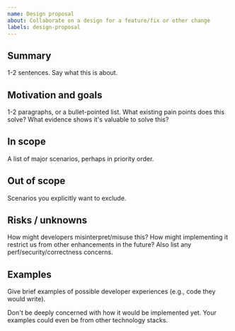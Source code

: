 ```yaml
---
name: Design proposal
about: Collaborate on a design for a feature/fix or other change
labels: design-proposal
---
```


<!--
This template is useful to build consensus about whether work should be done, and if so, the high-level shape of how it should be approached. Use this before fixating on a particular implementation.
-->

## Summary

1-2 sentences. Say what this is about.

## Motivation and goals

1-2 paragraphs, or a bullet-pointed list. What existing pain points does this solve? What evidence shows it's valuable to solve this?

## In scope

A list of major scenarios, perhaps in priority order.

## Out of scope

Scenarios you explicitly want to exclude.

## Risks / unknowns

How might developers misinterpret/misuse this? How might implementing it restrict us from other enhancements in the future? Also list any perf/security/correctness concerns.

## Examples

Give brief examples of possible developer experiences (e.g., code they would write).

Don't be deeply concerned with how it would be implemented yet. Your examples could even be from other technology stacks.

<!--
# Detailed design
It's often best not to fill this out until you get basic consensus about the above. When you do, consider adding an implementation proposal with the following headings:
Detailed design
Drawbacks
Considered alternatives
Open questions
References
If there's one clear design you have consensus on, you could do that directly in a PR.
-->
